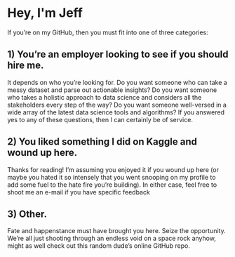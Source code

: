# Hey, I'm Jeff

If you’re on my GitHub, then you must fit into one of three categories:

## 1) You’re an employer looking to see if you should hire me.
It depends on who you’re looking for. Do you want someone who can take a messy dataset and parse out actionable insights? Do you want someone who takes a holistic approach to data science and considers all the stakeholders every step of the way? Do you want someone well-versed in a wide array of the latest data science tools and algorithms? If you answered yes to any of these questions, then I can certainly be of service.

## 2) You liked something I did on Kaggle and wound up here.
Thanks for reading! I’m assuming you enjoyed it if you wound up here (or maybe you hated it so intensely that you went snooping on my profile to add some fuel to the hate fire you’re building). In either case, feel free to shoot me an e-mail if you have specific feedback

## 3) Other.
Fate and happenstance must have brought you here. Seize the opportunity. We’re all just shooting through an endless void on a space rock anyhow, might as well check out this random dude’s online GitHub repo.

